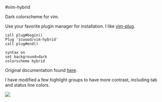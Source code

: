 #vim-hybrid

Dark colorscheme for vim.

Use your favorite plugin manager for installation. I like [vim-plug](https://github.com/junegunn/vim-plug).

```
call plug#begin()
Plug 'scwood/vim-hybrid'
call plug#end()

syntax on
set background=dark
colorscheme hybrid
```

Original documentation found [here](https://github.com/w0ng/vim-hybrid).

I have modified a few highlight groups to have more contrast, including tab and status line colors.

![](https://cloud.githubusercontent.com/assets/9126138/13645145/bb474cb6-e5e6-11e5-8063-3ba0b8515d5b.png)
